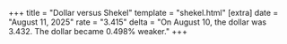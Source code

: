 +++
title = "Dollar versus Shekel"
template = "shekel.html"
[extra]
date = "August 11, 2025"
rate = "3.415"
delta = "On August 10, the dollar was 3.432. The dollar became 0.498% weaker."
+++
